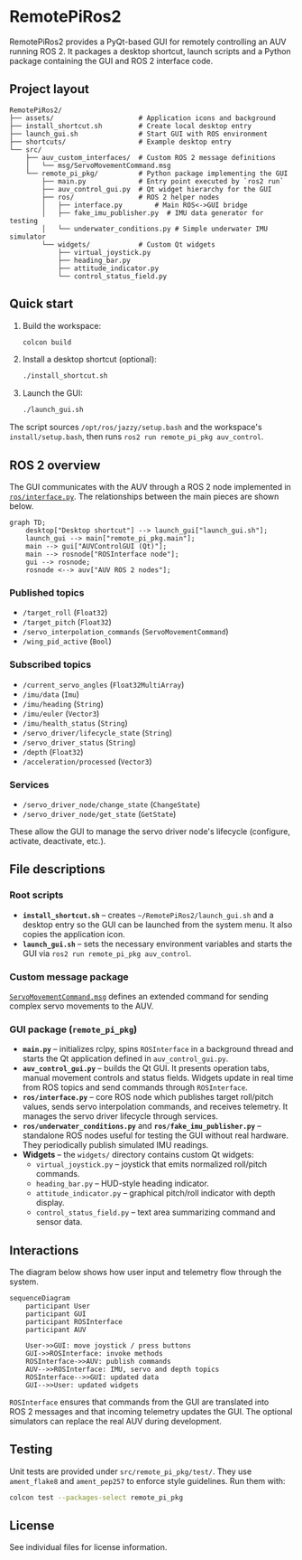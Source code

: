 # RemotePiRos2

RemotePiRos2 provides a PyQt-based GUI for remotely controlling an AUV running ROS&nbsp;2. It packages a desktop shortcut, launch scripts and a Python package containing the GUI and ROS&nbsp;2 interface code.

## Project layout

```
RemotePiRos2/
├── assets/                     # Application icons and background
├── install_shortcut.sh         # Create local desktop entry
├── launch_gui.sh               # Start GUI with ROS environment
├── shortcuts/                  # Example desktop entry
└── src/
    ├── auv_custom_interfaces/  # Custom ROS 2 message definitions
    │   └── msg/ServoMovementCommand.msg
    └── remote_pi_pkg/          # Python package implementing the GUI
        ├── main.py             # Entry point executed by `ros2 run`
        ├── auv_control_gui.py  # Qt widget hierarchy for the GUI
        ├── ros/                # ROS 2 helper nodes
        │   ├── interface.py        # Main ROS<->GUI bridge
        │   ├── fake_imu_publisher.py  # IMU data generator for testing
        │   └── underwater_conditions.py # Simple underwater IMU simulator
        └── widgets/            # Custom Qt widgets
            ├── virtual_joystick.py
            ├── heading_bar.py
            ├── attitude_indicator.py
            └── control_status_field.py
```

## Quick start

1. Build the workspace:
   ```bash
   colcon build
   ```
2. Install a desktop shortcut (optional):
   ```bash
   ./install_shortcut.sh
   ```
3. Launch the GUI:
   ```bash
   ./launch_gui.sh
   ```

The script sources `/opt/ros/jazzy/setup.bash` and the workspace's `install/setup.bash`, then runs `ros2 run remote_pi_pkg auv_control`.

## ROS 2 overview

The GUI communicates with the AUV through a ROS&nbsp;2 node implemented in [`ros/interface.py`](src/remote_pi_pkg/remote_pi_pkg/ros/interface.py). The relationships between the main pieces are shown below.

```mermaid
graph TD;
    desktop["Desktop shortcut"] --> launch_gui["launch_gui.sh"];
    launch_gui --> main["remote_pi_pkg.main"];
    main --> gui["AUVControlGUI (Qt)"];
    main --> rosnode["ROSInterface node"];
    gui --> rosnode;
    rosnode <--> auv["AUV ROS 2 nodes"];
```

### Published topics

- `/target_roll` (`Float32`)
- `/target_pitch` (`Float32`)
- `/servo_interpolation_commands` (`ServoMovementCommand`)
- `/wing_pid_active` (`Bool`)

### Subscribed topics

- `/current_servo_angles` (`Float32MultiArray`)
- `/imu/data` (`Imu`)
- `/imu/heading` (`String`)
- `/imu/euler` (`Vector3`)
- `/imu/health_status` (`String`)
- `/servo_driver/lifecycle_state` (`String`)
- `/servo_driver_status` (`String`)
- `/depth` (`Float32`)
- `/acceleration/processed` (`Vector3`)

### Services

- `/servo_driver_node/change_state` (`ChangeState`)
- `/servo_driver_node/get_state` (`GetState`)

These allow the GUI to manage the servo driver node's lifecycle (configure, activate, deactivate, etc.).

## File descriptions

### Root scripts

- **`install_shortcut.sh`** – creates `~/RemotePiRos2/launch_gui.sh` and a desktop entry so the GUI can be launched from the system menu. It also copies the application icon.
- **`launch_gui.sh`** – sets the necessary environment variables and starts the GUI via `ros2 run remote_pi_pkg auv_control`.

### Custom message package

[`ServoMovementCommand.msg`](src/auv_custom_interfaces/msg/ServoMovementCommand.msg) defines an extended command for sending complex servo movements to the AUV.

### GUI package (`remote_pi_pkg`)

- **`main.py`** – initializes rclpy, spins `ROSInterface` in a background thread and starts the Qt application defined in `auv_control_gui.py`.
- **`auv_control_gui.py`** – builds the Qt GUI. It presents operation tabs, manual movement controls and status fields. Widgets update in real time from ROS topics and send commands through `ROSInterface`.
- **`ros/interface.py`** – core ROS node which publishes target roll/pitch values, sends servo interpolation commands, and receives telemetry. It manages the servo driver lifecycle through services.
- **`ros/underwater_conditions.py`** and **`ros/fake_imu_publisher.py`** – standalone ROS nodes useful for testing the GUI without real hardware. They periodically publish simulated IMU readings.
- **Widgets** – the `widgets/` directory contains custom Qt widgets:
  - `virtual_joystick.py` – joystick that emits normalized roll/pitch commands.
  - `heading_bar.py` – HUD-style heading indicator.
  - `attitude_indicator.py` – graphical pitch/roll indicator with depth display.
  - `control_status_field.py` – text area summarizing command and sensor data.

## Interactions

The diagram below shows how user input and telemetry flow through the system.

```mermaid
sequenceDiagram
    participant User
    participant GUI
    participant ROSInterface
    participant AUV

    User->>GUI: move joystick / press buttons
    GUI->>ROSInterface: invoke methods
    ROSInterface->>AUV: publish commands
    AUV-->>ROSInterface: IMU, servo and depth topics
    ROSInterface-->>GUI: updated data
    GUI-->>User: updated widgets
```

`ROSInterface` ensures that commands from the GUI are translated into ROS&nbsp;2 messages and that incoming telemetry updates the GUI. The optional simulators can replace the real AUV during development.

## Testing

Unit tests are provided under `src/remote_pi_pkg/test/`. They use `ament_flake8` and `ament_pep257` to enforce style guidelines. Run them with:

```bash
colcon test --packages-select remote_pi_pkg
```

## License

See individual files for license information.
